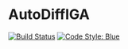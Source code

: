 # AutoDiffIGA

[![Build Status](https://github.com/henrij22/AutoDiffIGA.jl/actions/workflows/CI.yml/badge.svg?branch=main)](https://github.com/henrij22/AutoDiffIGA.jl/actions/workflows/CI.yml?query=branch%3Amain)
[![Code Style: Blue](https://img.shields.io/badge/code%20style-blue-4495d1.svg)](https://github.com/invenia/BlueStyle)
